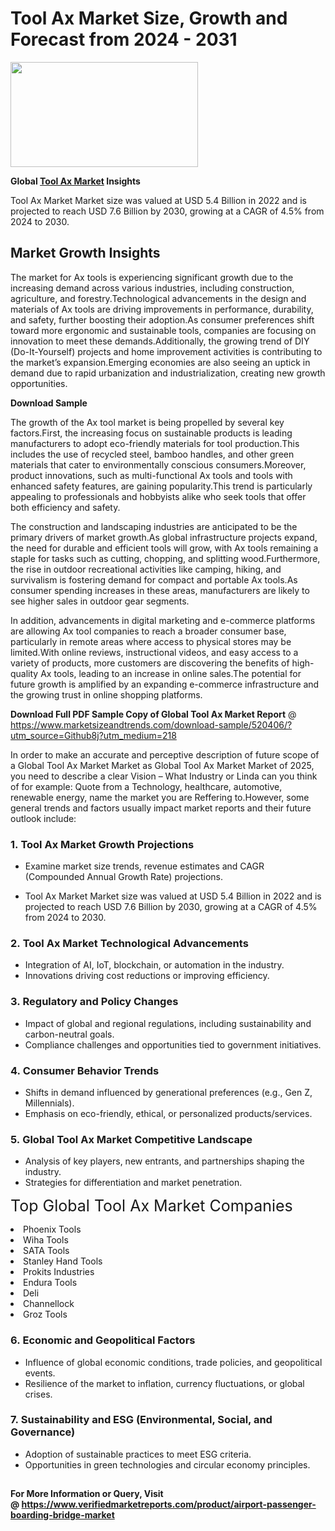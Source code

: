 <H1>Tool Ax Market Size, Growth and Forecast from 2024 - 2031</H1><img class="aligncenter size-medium wp-image-584254" src="https://thirdeyenews.in/wp-content/uploads/2024/09/Global-Market-Research-300x168.jpeg" alt="" width="300" height="168" /><p><strong>Global&nbsp;<a href="https://www.marketsizeandtrends.com/download-sample/520406/?utm_source=Github8j?utm_medium=218">Tool Ax Market</a> Insights</strong></p><p>Tool Ax Market Market size was valued at USD 5.4 Billion in 2022 and is projected to reach USD 7.6 Billion by 2030, growing at a CAGR of 4.5% from 2024 to 2030.</p><p><h2>Market Growth Insights</h2> <p>The market for Ax tools is experiencing significant growth due to the increasing demand across various industries, including construction, agriculture, and forestry.Technological advancements in the design and materials of Ax tools are driving improvements in performance, durability, and safety, further boosting their adoption.As consumer preferences shift toward more ergonomic and sustainable tools, companies are focusing on innovation to meet these demands.Additionally, the growing trend of DIY (Do-It-Yourself) projects and home improvement activities is contributing to the market’s expansion.Emerging economies are also seeing an uptick in demand due to rapid urbanization and industrialization, creating new growth opportunities.</p> <p><strong>Download Sample</strong></p> <p>The growth of the Ax tool market is being propelled by several key factors.First, the increasing focus on sustainable products is leading manufacturers to adopt eco-friendly materials for tool production.This includes the use of recycled steel, bamboo handles, and other green materials that cater to environmentally conscious consumers.Moreover, product innovations, such as multi-functional Ax tools and tools with enhanced safety features, are gaining popularity.This trend is particularly appealing to professionals and hobbyists alike who seek tools that offer both efficiency and safety.</p> <p>The construction and landscaping industries are anticipated to be the primary drivers of market growth.As global infrastructure projects expand, the need for durable and efficient tools will grow, with Ax tools remaining a staple for tasks such as cutting, chopping, and splitting wood.Furthermore, the rise in outdoor recreational activities like camping, hiking, and survivalism is fostering demand for compact and portable Ax tools.As consumer spending increases in these areas, manufacturers are likely to see higher sales in outdoor gear segments.</p> <p>In addition, advancements in digital marketing and e-commerce platforms are allowing Ax tool companies to reach a broader consumer base, particularly in remote areas where access to physical stores may be limited.With online reviews, instructional videos, and easy access to a variety of products, more customers are discovering the benefits of high-quality Ax tools, leading to an increase in online sales.The potential for future growth is amplified by an expanding e-commerce infrastructure and the growing trust in online shopping platforms.</p> <p><span class=""><strong>Download Full PDF Sample Copy of Global Tool Ax Market Report</strong> @ <a href="https://www.marketsizeandtrends.com/download-sample/520406/?utm_source=Github8j?utm_medium=218" target="_blank">https://www.marketsizeandtrends.com/download-sample/520406/?utm_source=Github8j?utm_medium=218</a></span></p><p>In order to make an accurate and perceptive description of future scope of a Global&nbsp;Tool Ax Market Market as Global&nbsp;Tool Ax Market Market of 2025, you need to describe a clear Vision &ndash; What Industry or Linda can you think of for example: Quote from a Technology, healthcare, automotive, renewable energy, name the market you are Reffering to.However, some general trends and factors usually impact market reports and their future outlook include:</p><h3>1.&nbsp;<strong>Tool Ax Market Growth Projections</strong></h3><ul><li>Examine market size trends, revenue estimates and CAGR (Compounded Annual Growth Rate) projections.</li><li><p>Tool Ax Market Market size was valued at USD 5.4 Billion in 2022 and is projected to reach USD 7.6 Billion by 2030, growing at a CAGR of 4.5% from 2024 to 2030.</p></li></ul><h3>2.&nbsp;<strong>Tool Ax Market Technological Advancements</strong></h3><ul><li>Integration of AI, IoT, blockchain, or automation in the industry.</li><li>Innovations driving cost reductions or improving efficiency.</li></ul><h3>3.&nbsp;<strong>Regulatory and Policy Changes</strong></h3><ul><li>Impact of global and regional regulations, including sustainability and carbon-neutral goals.</li><li>Compliance challenges and opportunities tied to government initiatives.</li></ul><h3>4.&nbsp;<strong>Consumer Behavior Trends</strong></h3><ul><li>Shifts in demand influenced by generational preferences (e.g., Gen Z, Millennials).</li><li>Emphasis on eco-friendly, ethical, or personalized products/services.</li></ul><h3>5.&nbsp;<strong>Global Tool Ax Market Competitive Landscape</strong></h3><ul><li>Analysis of key players, new entrants, and partnerships shaping the industry.</li><li>Strategies for differentiation and market penetration.</li></ul><p data-pm-slice="1 1 []"><span style="color: inherit; font-family: inherit; font-size: 25px;">Top Global Tool Ax Market Companies</span></p><div class="" data-test-id=""><p><li>Phoenix Tools</li><li> Wiha Tools</li><li> SATA Tools</li><li> Stanley Hand Tools</li><li> Prokits Industries</li><li> Endura Tools</li><li> Deli</li><li> Channellock</li><li> Groz Tools</li></p></div><h3>6.&nbsp;<strong>Economic and Geopolitical Factors</strong></h3><ul><li>Influence of global economic conditions, trade policies, and geopolitical events.</li><li>Resilience of the market to inflation, currency fluctuations, or global crises.</li></ul><h3>7.&nbsp;<strong>Sustainability and ESG (Environmental, Social, and Governance)</strong></h3><ul><li>Adoption of sustainable practices to meet ESG criteria.</li><li>Opportunities in green technologies and circular economy principles.</li></ul><h2><strong style="font-size: 14px;">For More Information or Query, Visit @&nbsp;</strong><a style="background-color: #ffffff; font-size: 14px;" href="https://www.marketsizeandtrends.com/report/tool-ax-market/" target="_blank">https://www.verifiedmarketreports.com/product/airport-passenger-boarding-bridge-market</a></h2>